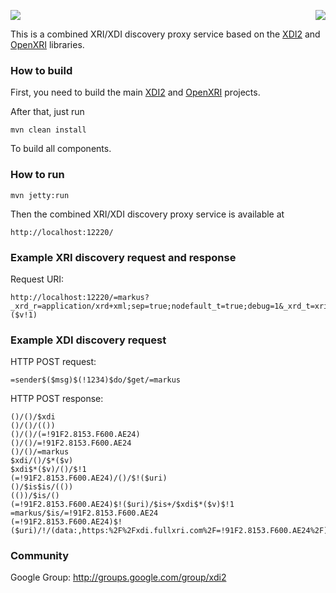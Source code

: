 <a href="http://projectdanube.org/" target="_blank"><img src="http://peacekeeper.github.com/xdi2/images/projectdanube_logo.png" align="right"></a>
<img src="http://peacekeeper.github.com/xdi2/images/logo64.png"><br>

This is a combined XRI/XDI discovery proxy service based on the [XDI2](http://github.com/peacekeeper/xdi2) and [OpenXRI](http://openxri.org) libraries.

### How to build

First, you need to build the main [XDI2](http://github.com/peacekeeper/xdi2) and [OpenXRI](http://openxri.org) projects.

After that, just run

    mvn clean install

To build all components.

### How to run

    mvn jetty:run

Then the combined XRI/XDI discovery proxy service is available at

	http://localhost:12220/

### Example XRI discovery request and response

Request URI:

	http://localhost:12220/=markus?_xrd_r=application/xrd+xml;sep=true;nodefault_t=true;debug=1&_xrd_t=xri://$xdi!($v!1)

### Example XDI discovery request

HTTP POST request:

	=sender$($msg)$(!1234)$do/$get/=markus

HTTP POST response:

	()/()/$xdi
	()/()/(())
	()/()/(=!91F2.8153.F600.AE24)
	()/()/=!91F2.8153.F600.AE24
	()/()/=markus
	$xdi/()/$*($v)
	$xdi$*($v)/()/$!1
	(=!91F2.8153.F600.AE24)/()/$!($uri)
	()/$is$is/(())
	(())/$is/()
	(=!91F2.8153.F600.AE24)$!($uri)/$is+/$xdi$*($v)$!1
	=markus/$is/=!91F2.8153.F600.AE24
	(=!91F2.8153.F600.AE24)$!($uri)/!/(data:,https:%2F%2Fxdi.fullxri.com%2F=!91F2.8153.F600.AE24%2F)

### Community

Google Group: http://groups.google.com/group/xdi2
